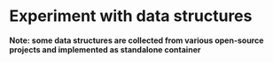 # Experiment with data structures

**Note: some data structures are collected from various open-source projects and implemented as standalone container**
